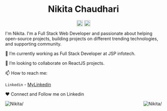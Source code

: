 <p align="center"> <h1 align="center"> Nikita Chaudhari </h1> </p>
<p align="center">
<a href="https://github.com/nikita12c" target="_blank"><img align="center" src="https://cdn.jsdelivr.net/npm/simple-icons@3.0.1/icons/github.svg" alt="Nikita Chaudhari" height="20" width="20" /></a>
<a href="https://www.linkedin.com/in/nikita-chaudhari-27a678193/" target="_blank"><img align="center" src="https://cdn.jsdelivr.net/npm/simple-icons@3.0.1/icons/linkedin.svg" alt="Nikita Chaudhari" height="20" width="20" /></a>
</p>

I'm Nikita. I'm a Full Stack Web Developer and passionate about helping open-source projects, building projects on different trending technologies, and supporting community.

🔭 I’m currently working as Full Stack Developer at JSP infotech.

👯 I’m looking to collaborate on ReactJS projects.

📫 How to reach me:

`Linkedin` - [MyLinkedin](https://www.linkedin.com/in/nikita-chaudhari-27a678193/)

❤️ Connect and Follow me on Linkedin

<p align="center">
	<img align="left" src=https://github-readme-stats.vercel.app/api?username=nikita12c&show_icons=true alt=Nikita/>
	<img align="right" src=https://github-readme-stats.vercel.app/api/top-langs/?username=nikita12c alt=Nikita/>
</p>
